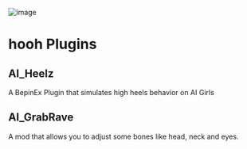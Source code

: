 ![image](https://repository-images.githubusercontent.com/208458400/1e784780-d752-11e9-9248-5f3b16a8f342)

# hooh Plugins

## AI_Heelz

A BepinEx Plugin that simulates high heels behavior on AI Girls

## AI_GrabRave

A mod that allows  you to adjust some bones like head, neck and eyes.
